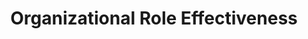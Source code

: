 ---
layout: sub-service
order: 4
title: "Organizational Role Effectiveness"
parent: "Organizational Design and Alignment"
description: "SLKone's Organizational Role Effectiveness services ensure that each role within your organization is clearly defined and optimized to contribute effectively to your business goals."
approach: "We assess the effectiveness of current roles within your organization, identifying overlaps and gaps. Our team works with leadership to redefine roles and responsibilities, ensuring that each position aligns with your strategic objectives and maximizes individual and team performance."
intro: "Maximize your business goals by ensuring each role is clearly defined and optimized for effectiveness."
focus_areas:
  - title: "Role Assessment"
    content: "Evaluate current roles to identify overlaps, gaps, and areas for improvement."
  - title: "Role Redefinition"
    content: "Redefine roles and responsibilities to align with strategic objectives and enhance performance."
  - title: "Accountability Frameworks"
    content: "Establish clear accountability frameworks to improve ownership and responsibility."
  - title: "Performance Alignment"
    content: "Ensure that individual and team performance metrics are aligned with organizational goals."
  - title: "Training and Development"
    content: "Develop training programs to enhance role effectiveness and support continuous improvement."
why_choose:
  - "Comprehensive Role Evaluation"
  - "Customized Role Redefinition Strategies"
  - "Focus on Accountability and Performance"
  - "Experienced in Enhancing Role Effectiveness"
cta: "Contact us to enhance the effectiveness of roles within your organization and drive your business goals."
icon: "fa-user-shield"
color: "cinnabar"
image: "/assets/images/backgrounds/organizational-role-effectiveness.webp"
permalink: /services/organizational-design-and-alignment/organizational-role-effectiveness
redirect: "/services/organizational-design-and-alignment/organizational-role-effectiveness"
---